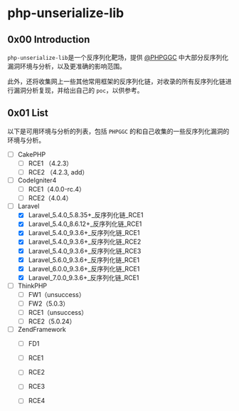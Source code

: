 # php-unserialize-lib

## 0x00 Introduction

`php-unserialize-lib`是一个反序列化靶场，提供 [@PHPGGC](https://github.com/ambionics/phpggc) 中大部分反序列化漏洞环境与分析，以及更准确的影响范围。

此外，还将收集网上一些其他常用框架的反序列化链，对收录的所有反序列化链进行漏洞分析复现，并给出自己的 `poc`，以供参考。

## 0x01 List

以下是可用环境与分析的列表，包括 `PHPGGC` 的和自己收集的一些反序列化漏洞的环境与分析。

- [ ] CakePHP
  - [ ] RCE1 （4.2.3）
  - [ ] RCE2 （4.2.3, add）
- [ ] CodeIgniter4
  - [ ] RCE1（4.0.0-rc.4）
  - [ ] RCE2（4.0.4）
- [ ] Laravel
  - [x] Laravel_5.4.0_5.8.35+\_反序列化链_RCE1
  - [x] Laravel_5.4.0_8.6.12+\_反序列化链_RCE1
  - [x] Laravel_5.4.0_9.3.6+\_反序列化链_RCE1
  - [x] Laravel_5.4.0_9.3.6+\_反序列化链_RCE2
  - [x] Laravel_5.4.0_9.3.6+\_反序列化链_RCE3
  - [x] Laravel_5.6.0_9.3.6+\_反序列化链_RCE1
  - [x] Laravel_6.0.0_9.3.6+\_反序列化链_RCE1
  - [x] Laravel_7.0.0_9.3.6+\_反序列化链_RCE1
- [ ] ThinkPHP
  - [ ] FW1（unsuccess）
  - [ ] FW2（5.0.3）
  - [ ] RCE1（unsuccess）
  - [ ] RCE2（5.0.24）
- [ ] ZendFramework
  - [ ] FD1
  - [ ] RCE1
  - [ ] RCE2
  - [ ] RCE3
  - [ ] RCE4



